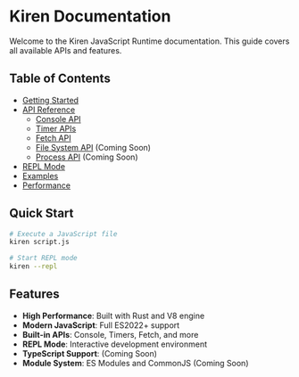 # Kiren Documentation

Welcome to the Kiren JavaScript Runtime documentation. This guide covers all available APIs and features.

## Table of Contents

- [Getting Started](./getting-started.md)
- [API Reference](./api/)
  - [Console API](./api/console.md)
  - [Timer APIs](./api/timers.md)
  - [Fetch API](./api/fetch.md)
  - [File System API](./api/filesystem.md) (Coming Soon)
  - [Process API](./api/process.md) (Coming Soon)
- [REPL Mode](./repl.md)
- [Examples](./examples/)
- [Performance](./performance.md)

## Quick Start

```bash
# Execute a JavaScript file
kiren script.js

# Start REPL mode
kiren --repl
```

## Features

- **High Performance**: Built with Rust and V8 engine
- **Modern JavaScript**: Full ES2022+ support
- **Built-in APIs**: Console, Timers, Fetch, and more
- **REPL Mode**: Interactive development environment
- **TypeScript Support**: (Coming Soon)
- **Module System**: ES Modules and CommonJS (Coming Soon)